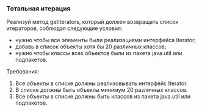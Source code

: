 
###  Тотальная итерация

Реализуй метод getIterators, который должен возвращать список итераторов, соблюдая следующие условия:
- нужно чтобы все элементы были реализациями интерфейса Iterator;
- добавь в список объекты хотя бы 20 различных классов;
- нужно чтобы классы всех объектов были из пакета java.util или подпакетов.


Требования:
1.	Все объекты в списке должны реализовывать интерфейс Iterator.
2.	В списке должны быть объекты минимум 20 различных классов.
3.	Все объекты в списке должны быть классов из пакета java.util или подпакетов.


